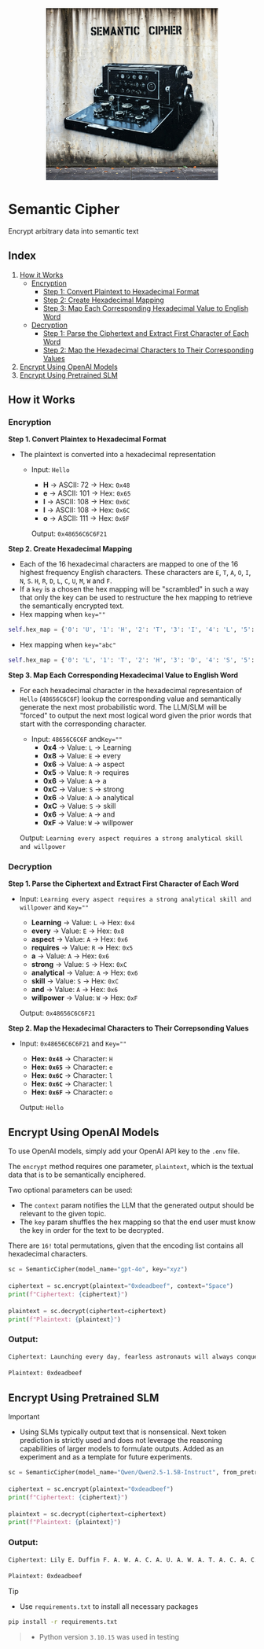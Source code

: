 <div align="center"><img src="assets/semantic_cipher.jpeg" width="350"/></div>
  
# Semantic Cipher
Encrypt arbitrary data into semantic text

## Index
1. [How it Works](#how-it-works)
   - [Encryption](#encryption)
     - [Step 1: Convert Plaintext to Hexadecimal Format](#step-1-convert-plaintext-to-hexadecimal-format)
     - [Step 2: Create Hexadecimal Mapping](#step-2-create-hexadecimal-mapping)
     - [Step 3: Map Each Corresponding Hexadecimal Value to English Word](#step-3-map-each-corresponding-hexadecimal-value-to-english-word)
   - [Decryption](#decryption)
     - [Step 1: Parse the Ciphertext and Extract First Character of Each Word](#step-1-parse-the-ciphertext-and-extract-first-character-of-each-word)
     - [Step 2: Map the Hexadecimal Characters to Their Corresponding Values](#step-2-map-the-hexadecimal-characters-to-their-corresponding-values)
2. [Encrypt Using OpenAI Models](#encrypt-using-openai-models)
3. [Encrypt Using Pretrained SLM](#encrypt-using-pretrained-slm)

## How it Works
### Encryption
**Step 1.  Convert Plaintex to Hexadecimal Format**
* The plaintext is converted into a hexadecimal representation  
    * Input: `Hello`
        - **H** → ASCII: 72  → Hex: `0x48`
        - **e** → ASCII: 101 → Hex: `0x65`
        - **l** → ASCII: 108 → Hex: `0x6C`
        - **l** → ASCII: 108 → Hex: `0x6C`
        - **o** → ASCII: 111 → Hex: `0x6F`

       Output: `0x48656C6C6F21`  

**Step 2.  Create Hexadecimal Mapping**

* Each of the 16 hexadecimal characters are mapped to one of the 16 highest frequency English characters.  These characters are `E`, `T`, `A`, `O`, `I`, `N`, `S`. `H`, `R`, `D`, `L`, `C`, `U`, `M`, `W` and `F`.  
* If a `key` is a chosen the hex mapping will be "scrambled" in such a way that only the key can be used to restructure the hex mapping to retrieve the semantically encrypted text.
* Hex mapping when `key=""`
```python
self.hex_map = {'0': 'U', '1': 'H', '2': 'T', '3': 'I', '4': 'L', '5': 'R', '6': 'A', '7': 'F', '8': 'E', '9': 'N', 'A': 'M', 'B': 'C', 'C': 'S', 'D': 'O', 'E': 'D', 'F': 'W'}
```
* Hex mapping when `key="abc"`
```python
self.hex_map = {'0': 'L', '1': 'T', '2': 'H', '3': 'D', '4': 'S', '5': 'F', '6': 'R', '7': 'O', '8': 'E', '9': 'I', 'A': 'A', 'B': 'M', 'C': 'U', 'D': 'N', 'E': 'C', 'F': 'W'}
```

**Step 3.  Map Each Corresponding Hexadecimal Value to English Word**

*  For each hexadecimal character in the hexadecimal representaion of `Hello` (`48656C6C6F`) lookup the corresponding value and semantically generate the next most probabilistic word.  The LLM/SLM will be "forced" to output the next most logical word given the prior words that start with the corresponding character.  

    * Input: `48656C6C6F` and`Key=""`
        - **0x4** → Value: `L` → Learning
        - **0x8** → Value: `E` → every
        - **0x6** → Value: `A` → aspect
        - **0x5** → Value: `R` → requires
        - **0x6** → Value: `A` → a
        - **0xC** → Value: `S` → strong
        - **0x6** → Value: `A` → analytical
        - **0xC** → Value: `S` → skill
        - **0x6** → Value: `A` → and
        - **0xF** → Value: `W` → willpower

    Output: `Learning every aspect requires a strong analytical skill and willpower`

### Decryption
**Step 1.  Parse the Ciphertext and Extract First Character of Each Word**  

* Input: `Learning every aspect requires a strong analytical skill and willpower` and `Key=""`  
  - **Learning** → Value: `L` → Hex: `0x4`
  - **every** → Value: `E` → Hex: `0x8`
  - **aspect** → Value: `A` → Hex: `0x6`
  - **requires** → Value: `R` → Hex: `0x5`
  - **a** → Value: `A` → Hex: `0x6`
  - **strong** → Value: `S` → Hex: `0xC`
  - **analytical** → Value: `A` → Hex: `0x6`
  - **skill** → Value: `S` → Hex: `0xC`
  - **and** → Value: `A` → Hex: `0x6`
  - **willpower** → Value: `W` → Hex: `0xF`

  Output: `0x48656C6C6F21` 

**Step 2.  Map the Hexadecimal Characters to Their Correpsonding Values**

* Input: `0x48656C6C6F21` and `Key=""`  
    - **Hex: `0x48`** → Character: `H`
    - **Hex: `0x65`** → Character: `e`
    - **Hex: `0x6C`** → Character: `l`
    - **Hex: `0x6C`** → Character: `l`
    - **Hex: `0x6F`** → Character: `o`

    Output: `Hello`

## Encrypt Using OpenAI Models

To use OpenAI models, simply add your OpenAI API key to the `.env` file.

The `encrypt` method requires one parameter, `plaintext`, which is the textual data that is to be semantically enciphered.

Two optional parameters can be used:

* The `context` param notifies the LLM that the generated output should be relevant to the given topic.
* The `key` param shuffles the hex mapping so that the end user must know the key in order for the text to be decrypted.

There are `16!` total permutations, given that the encoding list contains all hexadecimal characters.

```python
sc = SemanticCipher(model_name="gpt-4o", key="xyz")

ciphertext = sc.encrypt(plaintext="0xdeadbeef", context="Space")
print(f"Ciphertext: {ciphertext}")

plaintext = sc.decrypt(ciphertext=ciphertext)
print(f"Plaintext: {plaintext}")
```

### Output:
```bash
Ciphertext: Launching every day, fearless astronauts will always conquer all universe. Astronauts wearing advanced technology aboard craft achieve cosmic adventures always

Plaintext: 0xdeadbeef
```

## Encrypt Using Pretrained SLM

> [!IMPORTANT]  
> - Using SLMs typically output text that is nonsensical. Next token prediction is strictly used and does not leverage the reasoning capabilities of larger models to formulate outputs.  Added as an experiment and as a template for future experiments.

```python
sc = SemanticCipher(model_name="Qwen/Qwen2.5-1.5B-Instruct", from_pretrained=True, key="xyz")

ciphertext = sc.encrypt(plaintext="0xdeadbeef")
print(f"Ciphertext: {ciphertext}")

plaintext = sc.decrypt(ciphertext=ciphertext)
print(f"Plaintext: {plaintext}")
```

### Output:
```bash
Ciphertext: Lily E. Duffin F. A. W. A. C. A. U. A. W. A. T. A. C. A. C. A. A.

Plaintext: 0xdeadbeef
```

> [!TIP]  
> - Use `requirements.txt` to install all necessary packages
```bash
pip install -r requirements.txt
```
> - Python version `3.10.15` was used in testing